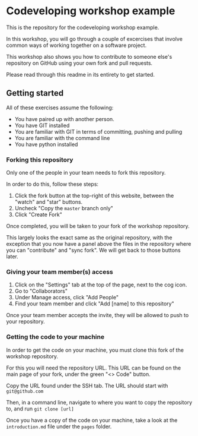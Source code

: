 # Codeveloping workshop example

This is the repository for the codeveloping workshop example.

In this workshop, you will go through a couple of excercises that involve common ways of working together on a software project.

This workshop also shows you how to contribute to someone else's repository on GitHub using your own fork and pull requests.

Please read through this readme in its entirety to get started.


## Getting started

All of these exercises assume the following:
- You have paired up with another person.
- You have GIT installed
- You are familiar with GIT in terms of committing, pushing and pulling
- You are familiar with the command line
- You have python installed

### Forking this repository
Only one of the people in your team needs to fork this repository.

In order to do this, follow these steps:

1. Click the fork button at the top-right of this website, between the "watch" and "star" buttons.
2. Uncheck "Copy the `master` branch only"
3. Click "Create Fork"

Once completed, you will be taken to your fork of the workshop repository.

This largely looks the exact same as the original repository, with the exception that you now have a panel above the files in the repository where you can "contribute" and "sync fork".
We will get back to those buttons later.

### Giving your team member(s) access

1. Click on the "Settings" tab at the top of the page, next to the cog icon.
2. Go to "Collaborators"
3. Under Manage access, click "Add People"
4. Find your team member and click "Add [name] to this repository"

Once your team member accepts the invite, they will be allowed to push to your repository.

### Getting the code to your machine

In order to get the code on your machine, you must clone this fork of the workshop repository.

For this you will need the repository URL.
This URL can be found on the main page of your fork, under the green "<> Code" button.

Copy the URL found under the SSH tab.
The URL should start with `git@github.com`

Then, in a command line, navigate to where you want to copy the repository to, and run `git clone [url]`

Once you have a copy of the code on your machine, take a look at the `introduction.md` file under the `pages` folder.

